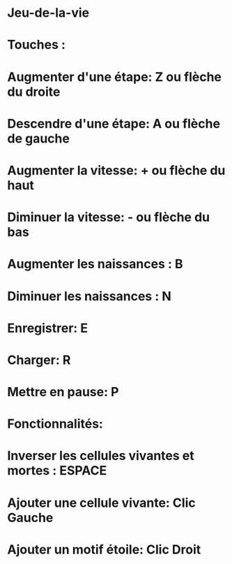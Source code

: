 # Jeu-de-la-vie

# Touches :
# Augmenter d'une étape: Z ou flèche du droite
# Descendre d'une étape: A ou flèche de gauche
# Augmenter la vitesse: + ou flèche du haut
# Diminuer la vitesse: - ou flèche du bas
# Augmenter les naissances : B
# Diminuer les naissances : N

# Enregistrer: E
# Charger: R

# Mettre en pause: P

# Fonctionnalités:
# Inverser les cellules vivantes et mortes : ESPACE
# Ajouter une cellule vivante: Clic Gauche
# Ajouter un motif étoile: Clic Droit